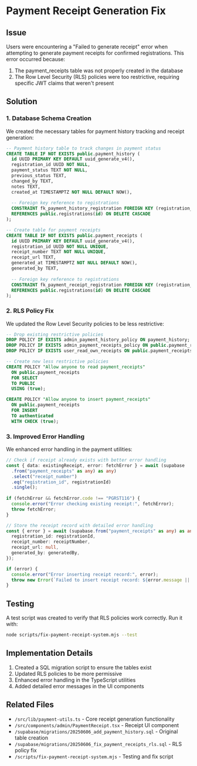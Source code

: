 # Payment Receipt Generation Fix

## Issue
Users were encountering a "Failed to generate receipt" error when attempting to generate payment receipts for confirmed registrations. This error occurred because:

1. The payment_receipts table was not properly created in the database
2. The Row Level Security (RLS) policies were too restrictive, requiring specific JWT claims that weren't present

## Solution

### 1. Database Schema Creation
We created the necessary tables for payment history tracking and receipt generation:

```sql
-- Payment history table to track changes in payment status
CREATE TABLE IF NOT EXISTS public.payment_history (
  id UUID PRIMARY KEY DEFAULT uuid_generate_v4(),
  registration_id UUID NOT NULL,
  payment_status TEXT NOT NULL,
  previous_status TEXT,
  changed_by TEXT,
  notes TEXT,
  created_at TIMESTAMPTZ NOT NULL DEFAULT NOW(),
  
  -- Foreign key reference to registrations
  CONSTRAINT fk_payment_history_registration FOREIGN KEY (registration_id) 
  REFERENCES public.registrations(id) ON DELETE CASCADE
);

-- Create table for payment receipts
CREATE TABLE IF NOT EXISTS public.payment_receipts (
  id UUID PRIMARY KEY DEFAULT uuid_generate_v4(),
  registration_id UUID NOT NULL UNIQUE,
  receipt_number TEXT NOT NULL UNIQUE,
  receipt_url TEXT,
  generated_at TIMESTAMPTZ NOT NULL DEFAULT NOW(),
  generated_by TEXT,
  
  -- Foreign key reference to registrations
  CONSTRAINT fk_payment_receipt_registration FOREIGN KEY (registration_id) 
  REFERENCES public.registrations(id) ON DELETE CASCADE
);
```

### 2. RLS Policy Fix
We updated the Row Level Security policies to be less restrictive:

```sql
-- Drop existing restrictive policies
DROP POLICY IF EXISTS admin_payment_history_policy ON payment_history;
DROP POLICY IF EXISTS admin_payment_receipts_policy ON public.payment_receipts;
DROP POLICY IF EXISTS user_read_own_receipts ON public.payment_receipts;

-- Create new less restrictive policies
CREATE POLICY "Allow anyone to read payment_receipts" 
  ON public.payment_receipts 
  FOR SELECT 
  TO PUBLIC
  USING (true);

CREATE POLICY "Allow anyone to insert payment_receipts" 
  ON public.payment_receipts 
  FOR INSERT 
  TO authenticated
  WITH CHECK (true);
```

### 3. Improved Error Handling
We enhanced error handling in the payment utilities:

```typescript
// Check if receipt already exists with better error handling
const { data: existingReceipt, error: fetchError } = await (supabase
  .from("payment_receipts" as any) as any)
  .select("receipt_number")
  .eq("registration_id", registrationId)
  .single();
  
if (fetchError && fetchError.code !== "PGRST116") {
  console.error("Error checking existing receipt:", fetchError);
  throw fetchError;
}

// Store the receipt record with detailed error handling
const { error } = await (supabase.from("payment_receipts" as any) as any).insert({
  registration_id: registrationId,
  receipt_number: receiptNumber,
  receipt_url: null,
  generated_by: generatedBy,
});

if (error) {
  console.error("Error inserting receipt record:", error);
  throw new Error(`Failed to insert receipt record: ${error.message || error}`);
}
```

## Testing
A test script was created to verify that RLS policies work correctly. Run it with:

```bash
node scripts/fix-payment-receipt-system.mjs --test
```

## Implementation Details

1. Created a SQL migration script to ensure the tables exist
2. Updated RLS policies to be more permissive
3. Enhanced error handling in the TypeScript utilities
4. Added detailed error messages in the UI components

## Related Files

- `/src/lib/payment-utils.ts` - Core receipt generation functionality
- `/src/components/admin/PaymentReceipt.tsx` - Receipt UI component
- `/supabase/migrations/20250606_add_payment_history.sql` - Original table creation
- `/supabase/migrations/20250606_fix_payment_receipts_rls.sql` - RLS policy fix
- `/scripts/fix-payment-receipt-system.mjs` - Testing and fix script
